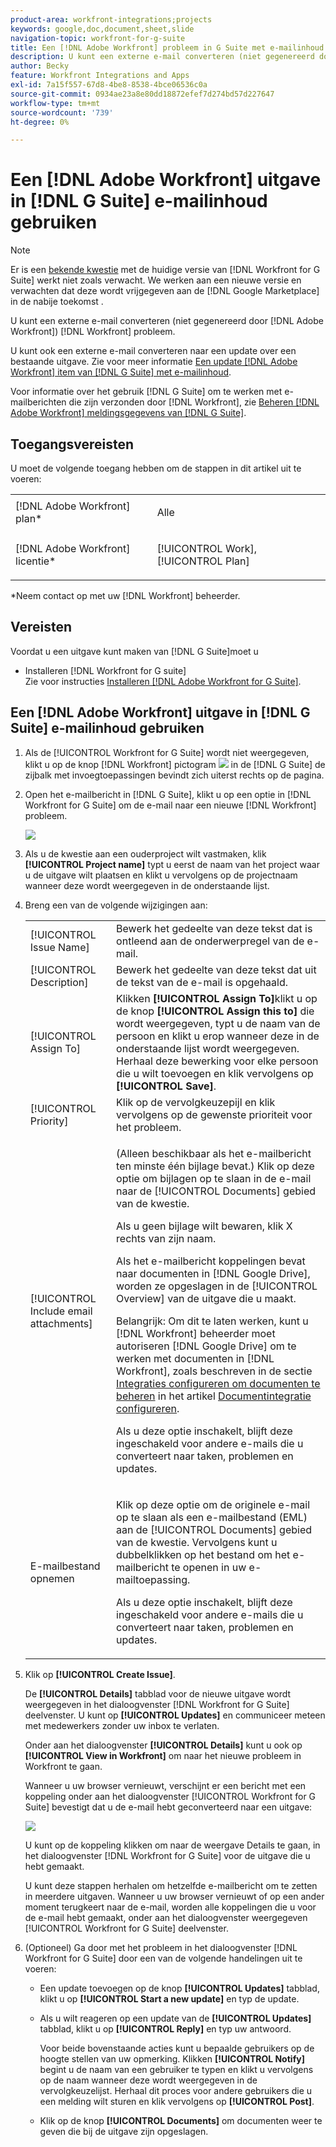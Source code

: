 ```yaml
---
product-area: workfront-integrations;projects
keywords: google,doc,document,sheet,slide
navigation-topic: workfront-for-g-suite
title: Een [!DNL Adobe Workfront] probleem in G Suite met e-mailinhoud
description: U kunt een externe e-mail converteren (niet gegenereerd door [!DNL Adobe Workfront)] een [!DNL Workfront] probleem.
author: Becky
feature: Workfront Integrations and Apps
exl-id: 7a15f557-67d8-4be8-8538-4bce06536c0a
source-git-commit: 0934ae23a8e80dd18872efef7d274bd57d227647
workflow-type: tm+mt
source-wordcount: '739'
ht-degree: 0%

---
```


# Een [!DNL Adobe Workfront] uitgave in [!DNL G Suite] e-mailinhoud gebruiken

>[!NOTE]
>
>Er is een [bekende kwestie](https://experienceleague.adobe.com/docs/workfront-known-issues/issues/new-workfront-experience/wf-current/wf-integrations-error-when-opening-wf-for-gsuite.html?lang=en) met de huidige versie van [!DNL Workfront for G Suite] werkt niet zoals verwacht. We werken aan een nieuwe versie en verwachten dat deze wordt vrijgegeven aan de [!DNL Google Marketplace] in de nabije toekomst .

U kunt een externe e-mail converteren (niet gegenereerd door [!DNL Adobe Workfront]) [!DNL Workfront] probleem.

U kunt ook een externe e-mail converteren naar een update over een bestaande uitgave. Zie voor meer informatie [Een update [!DNL Adobe Workfront] item van [!DNL G Suite] met e-mailinhoud](../../workfront-integrations-and-apps/workfront-for-g-suite/update-wf-item-using-email-content.md).

Voor informatie over het gebruik [!DNL G Suite] om te werken met e-mailberichten die zijn verzonden door [!DNL Workfront], zie [Beheren [!DNL Adobe Workfront] meldingsgegevens van [!DNL G Suite]](../../workfront-integrations-and-apps/workfront-for-g-suite/manage-wf-email-notification-details-in-gsuite.md).

## Toegangsvereisten

U moet de volgende toegang hebben om de stappen in dit artikel uit te voeren:

<table style="table-layout:auto"> 
 <col> 
 <col> 
 <tbody> 
  <tr> 
   <td role="rowheader">[!DNL Adobe Workfront] plan*</td> 
   <td> <p>Alle</p> </td> 
  </tr> 
  <tr> 
   <td role="rowheader">[!DNL Adobe Workfront] licentie*</td> 
   <td> <p>[!UICONTROL Work], [!UICONTROL Plan]</p> </td> 
  </tr> 
   </tbody> 
</table>

&#42;Neem contact op met uw [!DNL Workfront] beheerder.

## Vereisten

Voordat u een uitgave kunt maken van [!DNL G Suite]moet u

* Installeren [!DNL Workfront for G suite]\
   Zie voor instructies [Installeren [!DNL Adobe Workfront for G Suite]](../../workfront-integrations-and-apps/workfront-for-g-suite/install-workfront-for-gsuite.md).

## Een [!DNL Adobe Workfront] uitgave in [!DNL G Suite] e-mailinhoud gebruiken

1. Als de [!UICONTROL Workfront for G Suite] wordt niet weergegeven, klikt u op de knop [!DNL Workfront] pictogram ![](assets/wf-lion-icon.png) in de [!DNL G Suite] de zijbalk met invoegtoepassingen bevindt zich uiterst rechts op de pagina.
1. Open het e-mailbericht in [!DNL G Suite], klikt u op een optie in [!DNL Workfront for G Suite] om de e-mail naar een nieuwe [!DNL Workfront] probleem.

   ![](assets/convert-email-task-issue-update.png)

1. Als u de kwestie aan een ouderproject wilt vastmaken, klik **[!UICONTROL Project name]** typt u eerst de naam van het project waar u de uitgave wilt plaatsen en klikt u vervolgens op de projectnaam wanneer deze wordt weergegeven in de onderstaande lijst.
1. Breng een van de volgende wijzigingen aan:

   <table style="table-layout:auto"> 
    <col> 
    <col> 
    <tbody> 
     <tr> 
      <td role="rowheader">[!UICONTROL Issue Name]</td> 
      <td>Bewerk het gedeelte van deze tekst dat is ontleend aan de onderwerpregel van de e-mail.</td> 
     </tr> 
     <tr> 
      <td role="rowheader">[!UICONTROL Description]</td> 
      <td>Bewerk het gedeelte van deze tekst dat uit de tekst van de e-mail is opgehaald.</td> 
     </tr> 
     <tr data-mc-conditions=""> 
      <td role="rowheader">[!UICONTROL Assign To]</td> 
      <td>Klikken <strong>[!UICONTROL Assign To]</strong>klikt u op de knop <strong>[!UICONTROL Assign this to]</strong> die wordt weergegeven, typt u de naam van de persoon en klikt u erop wanneer deze in de onderstaande lijst wordt weergegeven. Herhaal deze bewerking voor elke persoon die u wilt toevoegen en klik vervolgens op <strong>[!UICONTROL Save]</strong>.</td> 
     </tr> 
     <tr data-mc-conditions=""> 
      <td role="rowheader">[!UICONTROL Priority]</td> 
      <td>Klik op de vervolgkeuzepijl en klik vervolgens op de gewenste prioriteit voor het probleem.</td> 
     </tr> 
     <tr data-mc-conditions=""> 
      <td role="rowheader">[!UICONTROL Include email attachments]</td> 
      <td> <p>(Alleen beschikbaar als het e-mailbericht ten minste één bijlage bevat.) Klik op deze optie om bijlagen op te slaan in de e-mail naar de [!UICONTROL Documents] gebied van de kwestie. </p> <p>Als u geen bijlage wilt bewaren, klik X rechts van zijn naam. </p> <p>Als het e-mailbericht koppelingen bevat naar documenten in [!DNL Google Drive], worden ze opgeslagen in de [!UICONTROL Overview] van de uitgave die u maakt. </p> <p>Belangrijk: Om dit te laten werken, kunt u [!DNL Workfront] beheerder moet autoriseren [!DNL Google Drive] om te werken met documenten in [!DNL Workfront], zoals beschreven in de sectie <a href="../../administration-and-setup/configure-integrations/configure-document-integrations.md#configur" class="MCXref xref">Integraties configureren om documenten te beheren</a> in het artikel <a href="../../administration-and-setup/configure-integrations/configure-document-integrations.md" class="MCXref xref">Documentintegratie configureren</a>.</p> <p>Als u deze optie inschakelt, blijft deze ingeschakeld voor andere e-mails die u converteert naar taken, problemen en updates.</p> </td> 
     </tr> 
     <tr data-mc-conditions=""> 
      <td role="rowheader">E-mailbestand opnemen</td> 
      <td> <p>Klik op deze optie om de originele e-mail op te slaan als een e-mailbestand (EML) <span>aan de [!UICONTROL Documents] gebied</span> van de kwestie. Vervolgens kunt u dubbelklikken op het bestand om het e-mailbericht te openen in uw e-mailtoepassing.</p> <p>Als u deze optie inschakelt, blijft deze ingeschakeld voor andere e-mails die u converteert naar taken, problemen en updates.</p> </td> 
     </tr> 
    </tbody> 
   </table>

1. Klik op **[!UICONTROL Create Issue]**.

   De **[!UICONTROL Details]** tabblad voor de nieuwe uitgave wordt weergegeven in het dialoogvenster [!DNL Workfront for G Suite] deelvenster. U kunt op **[!UICONTROL Updates]** en communiceer meteen met medewerkers zonder uw inbox te verlaten.

   Onder aan het dialoogvenster **[!UICONTROL Details]** kunt u ook op **[!UICONTROL View in Workfront]** om naar het nieuwe probleem in Workfront te gaan.

   Wanneer u uw browser vernieuwt, verschijnt er een bericht met een koppeling onder aan het dialoogvenster [!UICONTROL Workfront for G Suite] bevestigt dat u de e-mail hebt geconverteerd naar een uitgave:

   ![](assets/email-was-converted.png)

   U kunt op de koppeling klikken om naar de weergave Details te gaan, in het dialoogvenster [!DNL Workfront for G Suite] voor de uitgave die u hebt gemaakt.

   U kunt deze stappen herhalen om hetzelfde e-mailbericht om te zetten in meerdere uitgaven. Wanneer u uw browser vernieuwt of op een ander moment terugkeert naar de e-mail, worden alle koppelingen die u voor de e-mail hebt gemaakt, onder aan het dialoogvenster weergegeven [!UICONTROL Workfront for G Suite] deelvenster.

1. (Optioneel) Ga door met het probleem in het dialoogvenster [!DNL Workfront for G Suite] door een van de volgende handelingen uit te voeren:

   * Een update toevoegen op de knop **[!UICONTROL Updates]** tabblad, klikt u op **[!UICONTROL Start a new update]** en typ de update.

   * Als u wilt reageren op een update van de **[!UICONTROL Updates]** tabblad, klikt u op **[!UICONTROL Reply]** en typ uw antwoord.

      Voor beide bovenstaande acties kunt u bepaalde gebruikers op de hoogte stellen van uw opmerking. Klikken **[!UICONTROL Notify]** begint u de naam van een gebruiker te typen en klikt u vervolgens op de naam wanneer deze wordt weergegeven in de vervolgkeuzelijst. Herhaal dit proces voor andere gebruikers die u een melding wilt sturen en klik vervolgens op **[!UICONTROL Post]**.

   * Klik op de knop **[!UICONTROL Documents]** om documenten weer te geven die bij de uitgave zijn opgeslagen.
